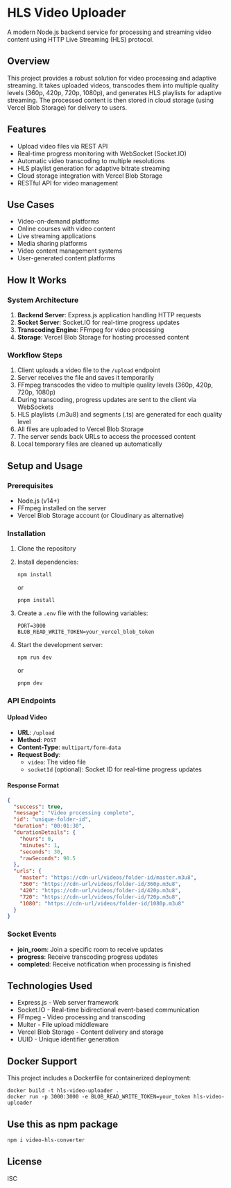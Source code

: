 # HLS Video Uploader

A modern Node.js backend service for processing and streaming video content using HTTP Live Streaming (HLS) protocol.

## Overview

This project provides a robust solution for video processing and adaptive streaming. It takes uploaded videos, transcodes them into multiple quality levels (360p, 420p, 720p, 1080p), and generates HLS playlists for adaptive streaming. The processed content is then stored in cloud storage (using Vercel Blob Storage) for delivery to users.

## Features

- Upload video files via REST API
- Real-time progress monitoring with WebSocket (Socket.IO)
- Automatic video transcoding to multiple resolutions
- HLS playlist generation for adaptive bitrate streaming
- Cloud storage integration with Vercel Blob Storage
- RESTful API for video management

## Use Cases

- Video-on-demand platforms
- Online courses with video content
- Live streaming applications
- Media sharing platforms
- Video content management systems
- User-generated content platforms

## How It Works

### System Architecture

1. **Backend Server**: Express.js application handling HTTP requests
2. **Socket Server**: Socket.IO for real-time progress updates
3. **Transcoding Engine**: FFmpeg for video processing
4. **Storage**: Vercel Blob Storage for hosting processed content

### Workflow Steps

1. Client uploads a video file to the `/upload` endpoint
2. Server receives the file and saves it temporarily
3. FFmpeg transcodes the video to multiple quality levels (360p, 420p, 720p, 1080p)
4. During transcoding, progress updates are sent to the client via WebSockets
5. HLS playlists (.m3u8) and segments (.ts) are generated for each quality level
6. All files are uploaded to Vercel Blob Storage
7. The server sends back URLs to access the processed content
8. Local temporary files are cleaned up automatically

## Setup and Usage

### Prerequisites

- Node.js (v14+)
- FFmpeg installed on the server
- Vercel Blob Storage account (or Cloudinary as alternative)

### Installation

1. Clone the repository
2. Install dependencies:
   ```
   npm install
   ```
   or
   ```
   pnpm install
   ```

3. Create a `.env` file with the following variables:
   ```
   PORT=3000
   BLOB_READ_WRITE_TOKEN=your_vercel_blob_token
   ```

4. Start the development server:
   ```
   npm run dev
   ```
   or
   ```
   pnpm dev
   ```

### API Endpoints

#### Upload Video
- **URL**: `/upload`
- **Method**: `POST`
- **Content-Type**: `multipart/form-data`
- **Request Body**:
  - `video`: The video file
  - `socketId` (optional): Socket ID for real-time progress updates

#### Response Format
```json
{
  "success": true,
  "message": "Video processing complete",
  "id": "unique-folder-id",
  "duration": "00:01:30",
  "durationDetails": {
    "hours": 0,
    "minutes": 1,
    "seconds": 30,
    "rawSeconds": 90.5
  },
  "urls": {
    "master": "https://cdn-url/videos/folder-id/master.m3u8",
    "360": "https://cdn-url/videos/folder-id/360p.m3u8",
    "420": "https://cdn-url/videos/folder-id/420p.m3u8",
    "720": "https://cdn-url/videos/folder-id/720p.m3u8",
    "1080": "https://cdn-url/videos/folder-id/1080p.m3u8"
  }
}
```

### Socket Events

- **join_room**: Join a specific room to receive updates
- **progress**: Receive transcoding progress updates
- **completed**: Receive notification when processing is finished

## Technologies Used

- Express.js - Web server framework
- Socket.IO - Real-time bidirectional event-based communication
- FFmpeg - Video processing and transcoding
- Multer - File upload middleware
- Vercel Blob Storage - Content delivery and storage
- UUID - Unique identifier generation

## Docker Support

This project includes a Dockerfile for containerized deployment:

```
docker build -t hls-video-uploader .
docker run -p 3000:3000 -e BLOB_READ_WRITE_TOKEN=your_token hls-video-uploader
```

## Use this as npm package
```bash
npm i video-hls-converter
```

## License

ISC
